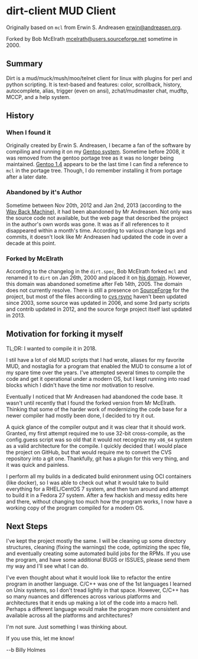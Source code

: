 # dirt-client MUD Client
Originally based on `mcl` from Erwin S. Andreasen <erwin@andreasen.org>.

Forked by Bob McElrath <mcelrath@users.sourceforge.net> sometime in 2000.

## Summary

Dirt is a mud/muck/mush/moo/telnet client for linux with plugins for perl and
python scripting.  It is text-based and features: color, scrollback, history,
autocomplete, alias, trigger (even on ansi), zchat/mudmaster chat, mudftp,
MCCP, and a help system.

## History

### When I found it
Originally created by Erwin S. Andreasen, I became a fan of the software by
compiling and running it on my [Gentoo system][gentoo]. Sometime before 2008, it
was removed from the gentoo portage tree as it was no longer being maintained.
[Gentoo 1.4][gentoo_last] appears to be the last time I can find a reference to
`mcl` in the portage tree. Though, I do remember installing it from portage after
a later date.

[gentoo]: https://www.gentoo.org/
[gentoo_last]: https://distrowatch.com/table.php?distribution=gentoo&pkglist=true&version=1.4#pkglist

### Abandoned by it's Author
Sometime between Nov 20th, 2012 and Jan 2nd, 2013 (according to the [Way Back
Machine][mcl]), it had been abandoned by Mr Andreasen. Not only was the source
code not available, but the web page that described the project in the author's
own words was gone. It was as if all references to it disappeared within a
month's time. According to various change logs and commits, it doesn't look
like Mr Andreasen had updated the code in over a decade at this point.

### Forked by McElrath
According to the changelog in the `dirt.spec`, Bob McElrath forked `mcl` and
renamed it to `dirt` on Jan 26th, 2000 and placed it on [his domain][dirt].
However, this domain was abandoned sometime after Feb 14th, 2005. The domain
does not currently resolve. There is still a presence on
[SourceForge][sourceforge] for the project, but most of the files according to
[cvs rsync][rsync] haven't been updated since 2003, some source was updated in
2006, and some 3rd party scripts and contrib updated in 2012, and the source
forge project itself last updated in 2013.

[mcl]: https://web.archive.org/web/20121113103003/http://www.andreasen.org:80/mcl/
[dirt]: https://web.archive.org/web/20050214005930/http://draal.physics.wisc.edu:80/
[sourceforge]: https://sourceforge.net/projects/dirt-client/
[rsync]: http://dirt-client.cvs.sourceforge.net/

## Motivation for forking it myself
TL;DR: I wanted to compile it in 2018.

I stil have a lot of old MUD scripts that I had wrote, aliases for my favorite
MUD, and nostaglia for a program that enabled the MUD to consume a lot of my
spare time over the years. I've attempted several times to compile the code and
get it operational under a modern OS, but I kept running into road blocks which
I didn't have the time nor motivation to resolve.

Eventually I noticed that Mr Andreasen had abandoned the code base. It wasn't
until recently that I found the forked version from Mr McElrath. Thinking that
some of the harder work of modernizing the code base for a newer compiler had
mostly been done, I decided to try it out.

A quick glance of the compiler output and it was clear that it should work.
Granted, my first attempt required me to use 32-bit cross-compile, as the
config.guess script was so old that it would not recognize my `x86_64` system
as a valid architecture for the compile. I quickly decided that I would place
the project on GitHub, but that would require me to convert the CVS repository
into a git one. Thankfully, git has a plugin for this very thing, and it was
quick and painless.

I perform all my builds in a dedicated build enironment using OCI containers
(like docker), so I was able to check out what it would take to build
everything for a RHEL/CentOS 7 system, and then turn around and attempt to
build it in a Fedora 27 system. After a few hackish and messy edits here and
there, without changing too much how the program works, I now have a working
copy of the program compiled for a modern OS.

## Next Steps
I've kept the project mostly the same. I will be cleaning up some directory
structures, cleaning (fixing the warnings) the code, optimizing the spec file,
and eventually creating some automated build jobs for the RPMs. If you use the
program, and have some additional BUGS or ISSUES, please send them my way and
I'll see what I can do.

I've even thought about what it would look like to refactor the entire program
in another language. C/C++ was one of the 1st languages I learned on Unix
systems, so I don't tread lightly in that space. However, C/C++ has so many
nuances and differences across various platforms and architectures that it ends
up making a lot of the code into a macro hell. Perhaps a different language
would make the program more consistent and available across all the platforms
and architectures?

I'm not sure. Just something I was thinking about.

If you use this, let me know!

--b
Billy Holmes <gonoph>

